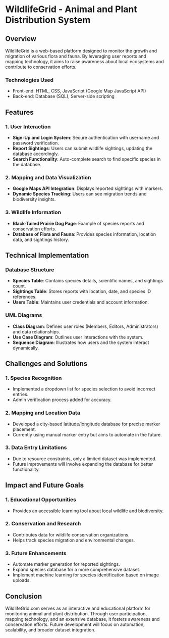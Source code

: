# WildlifeGrid - Animal and Plant Distribution System

## Overview

WildlifeGrid is a web-based platform designed to monitor the growth and migration of various flora and fauna. By leveraging user reports and mapping technology, it aims to raise awareness about local ecosystems and contribute to conservation efforts.

### Technologies Used
- Front-end: HTML, CSS, JavaScript (Google Map JavaScript API)
- Back-end: Database (SQL), Server-side scripting

## Features

### **1. User Interaction**

- **Sign-Up and Login System**: Secure authentication with username and password verification.
- **Report Sightings**: Users can submit wildlife sightings, updating the database accordingly.
- **Search Functionality**: Auto-complete search to find specific species in the database.

### **2. Mapping and Data Visualization**

- **Google Maps API Integration**: Displays reported sightings with markers.
- **Dynamic Species Tracking**: Users can see migration trends and biodiversity insights.

### **3. Wildlife Information**

- **Black-Tailed Prairie Dog Page**: Example of species reports and conservation efforts.
- **Database of Flora and Fauna**: Provides species information, location data, and sightings history.

## Technical Implementation

### **Database Structure**

- **Species Table**: Contains species details, scientific names, and sightings count.
- **Sightings Table**: Stores reports with location, date, and species ID references.
- **Users Table**: Maintains user credentials and account information.

### **UML Diagrams**

- **Class Diagram**: Defines user roles (Members, Editors, Administrators) and data relationships.
- **Use Case Diagram**: Outlines user interactions with the system.
- **Sequence Diagram**: Illustrates how users and the system interact dynamically.

## Challenges and Solutions

### **1. Species Recognition**

- Implemented a dropdown list for species selection to avoid incorrect entries.
- Admin verification process added for accuracy.

### **2. Mapping and Location Data**

- Developed a city-based latitude/longitude database for precise marker placement.
- Currently using manual marker entry but aims to automate in the future.

### **3. Data Entry Limitations**

- Due to resource constraints, only a limited dataset was implemented.
- Future improvements will involve expanding the database for better functionality.

## Impact and Future Goals

### **1. Educational Opportunities**

- Provides an accessible learning tool about local wildlife and biodiversity.

### **2. Conservation and Research**

- Contributes data for wildlife conservation organizations.
- Helps track species migration and environmental changes.

### **3. Future Enhancements**

- Automate marker generation for reported sightings.
- Expand species database for a more comprehensive dataset.
- Implement machine learning for species identification based on image uploads.

## Conclusion

WildlifeGrid.com serves as an interactive and educational platform for monitoring animal and plant distribution. Through user participation, mapping technology, and an extensive database, it fosters awareness and conservation efforts. Future development will focus on automation, scalability, and broader dataset integration.
